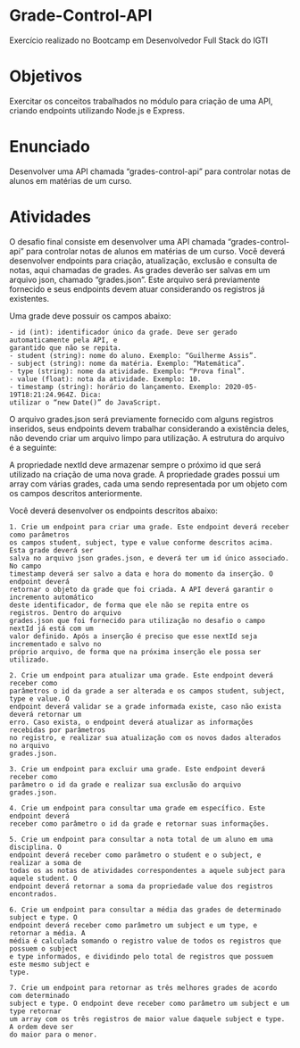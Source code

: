 # Grade-Control-API
  Exercício realizado no Bootcamp em Desenvolvedor Full Stack do IGTI

# Objetivos

  Exercitar os conceitos trabalhados no módulo para criação de uma API, criando endpoints
  utilizando Node.js e Express.

# Enunciado

  Desenvolver uma API chamada “grades-control-api” para controlar notas de alunos em
  matérias de um curso.

# Atividades

  O desafio final consiste em desenvolver uma API chamada “grades-control-api” para
  controlar notas de alunos em matérias de um curso. Você deverá desenvolver endpoints
  para criação, atualização, exclusão e consulta de notas, aqui chamadas de grades. As
  grades deverão ser salvas em um arquivo json, chamado “grades.json”. Este arquivo será
  previamente fornecido e seus endpoints devem atuar considerando os registros já
  existentes.

  Uma grade deve possuir os campos abaixo:

    - id (int): identificador único da grade. Deve ser gerado automaticamente pela API, e
    garantido que não se repita.
    - student (string): nome do aluno. Exemplo: “Guilherme Assis”.
    - subject (string): nome da matéria. Exemplo: “Matemática”.
    - type (string): nome da atividade. Exemplo: “Prova final”.
    - value (float): nota da atividade. Exemplo: 10.
    - timestamp (string): horário do lançamento. Exemplo: 2020-05-19T18:21:24.964Z. Dica:
    utilizar o “new Date()” do JavaScript.
  O arquivo grades.json será previamente fornecido com alguns registros inseridos, seus
  endpoints devem trabalhar considerando a existência deles, não devendo criar um arquivo
  limpo para utilização. A estrutura do arquivo é a seguinte:
  
  A propriedade nextId deve armazenar sempre o próximo id que será utilizado na criação
  de uma nova grade. A propriedade grades possui um array com várias grades, cada uma
  sendo representada por um objeto com os campos descritos anteriormente.
  
  Você deverá desenvolver os endpoints descritos abaixo:
  
    1. Crie um endpoint para criar uma grade. Este endpoint deverá receber como parâmetros
    os campos student, subject, type e value conforme descritos acima. Esta grade deverá ser
    salva no arquivo json grades.json, e deverá ter um id único associado. No campo
    timestamp deverá ser salvo a data e hora do momento da inserção. O endpoint deverá
    retornar o objeto da grade que foi criada. A API deverá garantir o incremento automático
    deste identificador, de forma que ele não se repita entre os registros. Dentro do arquivo
    grades.json que foi fornecido para utilização no desafio o campo nextId já está com um
    valor definido. Após a inserção é preciso que esse nextId seja incrementado e salvo no
    próprio arquivo, de forma que na próxima inserção ele possa ser utilizado.
    
    2. Crie um endpoint para atualizar uma grade. Este endpoint deverá receber como
    parâmetros o id da grade a ser alterada e os campos student, subject, type e value. O
    endpoint deverá validar se a grade informada existe, caso não exista deverá retornar um
    erro. Caso exista, o endpoint deverá atualizar as informações recebidas por parâmetros
    no registro, e realizar sua atualização com os novos dados alterados no arquivo
    grades.json.
    
    3. Crie um endpoint para excluir uma grade. Este endpoint deverá receber como
    parâmetro o id da grade e realizar sua exclusão do arquivo grades.json.
    
    4. Crie um endpoint para consultar uma grade em específico. Este endpoint deverá
    receber como parâmetro o id da grade e retornar suas informações.
    
    5. Crie um endpoint para consultar a nota total de um aluno em uma disciplina. O
    endpoint deverá receber como parâmetro o student e o subject, e realizar a soma de
    todas os as notas de atividades correspondentes a aquele subject para aquele student. O
    endpoint deverá retornar a soma da propriedade value dos registros encontrados.
    
    6. Crie um endpoint para consultar a média das grades de determinado subject e type. O
    endpoint deverá receber como parâmetro um subject e um type, e retornar a média. A
    média é calculada somando o registro value de todos os registros que possuem o subject
    e type informados, e dividindo pelo total de registros que possuem este mesmo subject e
    type.
    
    7. Crie um endpoint para retornar as três melhores grades de acordo com determinado
    subject e type. O endpoint deve receber como parâmetro um subject e um type retornar
    um array com os três registros de maior value daquele subject e type. A ordem deve ser
    do maior para o menor.
